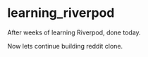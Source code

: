 # learning_riverpod
After weeks of learning Riverpod, done today.

Now lets continue building reddit clone.